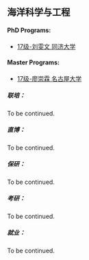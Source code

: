 ## 海洋科学与工程

#### PhD Programs:

- [17级-刘雯文 同济大学]([CN]-17-liuwenwen)

#### Master Programs:

- [17级-廖崇霖 名古屋大学]([JP]-17-liaochonglin)

##### 联培：

To be continued.

##### 直博：

To be continued.

##### 保研：

To be continued.

##### 考研：

To be continued.

##### 就业：

To be continued.

